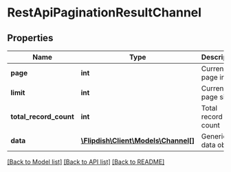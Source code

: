 # RestApiPaginationResultChannel

## Properties
Name | Type | Description | Notes
------------ | ------------- | ------------- | -------------
**page** | **int** | Current page index | 
**limit** | **int** | Current page size | 
**total_record_count** | **int** | Total record count | 
**data** | [**\Flipdish\\Client\Models\Channel[]**](Channel.md) | Generic data object. | 

[[Back to Model list]](../README.md#documentation-for-models) [[Back to API list]](../README.md#documentation-for-api-endpoints) [[Back to README]](../README.md)


